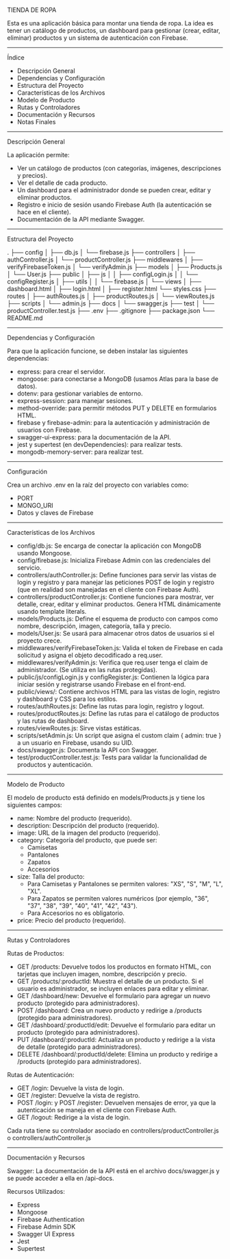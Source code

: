 TIENDA DE ROPA

Esta es una aplicación básica para montar una tienda de ropa. La idea es tener un catálogo de productos, un dashboard para gestionar (crear, editar, eliminar) productos y un sistema de autenticación con Firebase.

____________________________________________________________________________________________________________________________________________

Índice

- Descripción General
- Dependencias y Configuración
- Estructura del Proyecto
- Características de los Archivos
- Modelo de Producto
- Rutas y Controladores
- Documentación y Recursos
- Notas Finales

____________________________________________________________________________________________________________________________________________

Descripción General

La aplicación permite:

- Ver un catálogo de productos (con categorías, imágenes, descripciones y precios).
- Ver el detalle de cada producto.
- Un dashboard para el administrador donde se pueden crear, editar y eliminar productos.
- Registro e inicio de sesión usando Firebase Auth (la autenticación se hace en el cliente).
- Documentación de la API mediante Swagger.

____________________________________________________________________________________________________________________________________________

Estructura del Proyecto

.
├── config
│   ├── db.js
│   └── firebase.js
├── controllers
│   ├── authController.js
│   └── productController.js
├── middlewares
│   ├── verifyFirebaseToken.js
│   └── verifyAdmin.js
├── models
│   ├── Products.js
│   └── User.js
├── public
│   ├── js
│   │   ├── configLogin.js
│   │   └── configRegister.js
│   ├── utils
│   │   └── firebase.js
│   └── views
│       ├── dashboard.html
│       ├── login.html
│       ├── register.html
        └── styles.css
├── routes
│   ├── authRoutes.js
│   ├── productRoutes.js
│   └── viewRoutes.js
├── scripts
│   └── admin.js
├── docs
│   └── swagger.js
├── test
│   └── productController.test.js
├── .env
├── .gitignore
├── package.json
└── README.md                

____________________________________________________________________________________________________________________________________________

Dependencias y Configuración

Para que la aplicación funcione, se deben instalar las siguientes dependencias:

- express: para crear el servidor.
- mongoose: para conectarse a MongoDB (usamos Atlas para la base de datos).
- dotenv: para gestionar variables de entorno.
- express-session: para manejar sesiones.
- method-override: para permitir métodos PUT y DELETE en formularios HTML.
- firebase y firebase-admin: para la autenticación y administración de usuarios con Firebase.
- swagger-ui-express: para la documentación de la API.
- jest y supertest (en devDependencies): para realizar tests.
- mongodb-memory-server: para realizar test.

____________________________________________________________________________________________________________________________________________

Configuración

Crea un archivo .env en la raíz del proyecto con variables como:

- PORT
- MONGO_URI
- Datos y claves de Firebase

____________________________________________________________________________________________________________________________________________

Características de los Archivos

- config/db.js: Se encarga de conectar la aplicación con MongoDB usando Mongoose.
- config/firebase.js: Inicializa Firebase Admin con las credenciales del servicio.
- controllers/authController.js: Define funciones para servir las vistas de login y registro y para manejar las peticiones POST de login y registro (que en realidad son manejadas en el cliente con Firebase Auth).
- controllers/productController.js: Contiene funciones para mostrar, ver detalle, crear, editar y eliminar productos. Genera HTML dinámicamente usando template literals.
- models/Products.js: Define el esquema de producto con campos como nombre, descripción, imagen, categoría, talla y precio.
- models/User.js: Se usará para almacenar otros datos de usuarios si el proyecto crece.
- middlewares/verifyFirebaseToken.js: Valida el token de Firebase en cada solicitud y asigna el objeto decodificado a req.user.
- middlewares/verifyAdmin.js: Verifica que req.user tenga el claim de administrador. (Se utiliza en las rutas protegidas).
- public/js/configLogin.js y configRegister.js: Contienen la lógica para iniciar sesión y registrarse usando Firebase en el front-end.
- public/views/: Contiene archivos HTML para las vistas de login, registro y dashboard y CSS para los estilos.
- routes/authRoutes.js: Define las rutas para login, registro y logout.
- routes/productRoutes.js: Define las rutas para el catálogo de productos y las rutas de dashboard.
- routes/viewRoutes.js: Sirve vistas estáticas.
- scripts/setAdmin.js: Un script que asigna el custom claim { admin: true } a un usuario en Firebase, usando su UID.
- docs/swagger.js: Documenta la API con Swagger.
- test/productController.test.js: Tests para validar la funcionalidad de productos y autenticación.

____________________________________________________________________________________________________________________________________________

Modelo de Producto

El modelo de producto está definido en models/Products.js y tiene los siguientes campos:

- name: Nombre del producto (requerido).
- description: Descripción del producto (requerido).
- image: URL de la imagen del producto (requerido).
- category: Categoría del producto, que puede ser:
    - Camisetas
    - Pantalones
    - Zapatos
    - Accesorios
- size: Talla del producto:
    - Para Camisetas y Pantalones se permiten valores: "XS", "S", "M", "L", "XL".
    - Para Zapatos se permiten valores numéricos (por ejemplo, "36", "37", "38", "39", "40", "41", "42", "43").
    - Para Accesorios no es obligatorio.
- price: Precio del producto (requerido).

____________________________________________________________________________________________________________________________________________

Rutas y Controladores

Rutas de Productos:

- GET /products: Devuelve todos los productos en formato HTML, con tarjetas que incluyen imagen, nombre, descripción y precio.
- GET /products/:productId: Muestra el detalle de un producto. Si el usuario es administrador, se incluyen enlaces para editar y eliminar.
- GET /dashboard/new: Devuelve el formulario para agregar un nuevo producto (protegido para administradores).
- POST /dashboard: Crea un nuevo producto y redirige a /products (protegido para administradores).
- GET /dashboard/:productId/edit: Devuelve el formulario para editar un producto (protegido para administradores).
- PUT /dashboard/:productId: Actualiza un producto y redirige a la vista de detalle (protegido para administradores).
- DELETE /dashboard/:productId/delete: Elimina un producto y redirige a /products (protegido para administradores).

Rutas de Autenticación:

- GET /login: Devuelve la vista de login.
- GET /register: Devuelve la vista de registro.
- POST /login: y POST /register: Devuelven mensajes de error, ya que la autenticación se maneja en el cliente con Firebase Auth.
- GET /logout: Redirige a la vista de login.

Cada ruta tiene su controlador asociado en controllers/productController.js o controllers/authController.js

____________________________________________________________________________________________________________________________________________

Documentación y Recursos

Swagger: La documentación de la API está en el archivo docs/swagger.js y se puede acceder a ella en /api-docs.

Recursos Utilizados:
- Express
- Mongoose
- Firebase Authentication
- Firebase Admin SDK
- Swagger UI Express
- Jest
- Supertest
